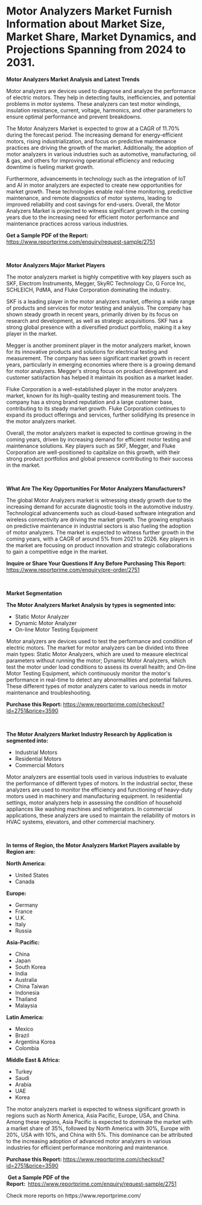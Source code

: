 <p><h1>Motor Analyzers Market Furnish Information about Market Size, Market Share, Market Dynamics, and Projections Spanning from 2024 to 2031.</h1></p><p><strong>Motor Analyzers Market Analysis and Latest Trends</strong></p>
<p><p>Motor analyzers are devices used to diagnose and analyze the performance of electric motors. They help in detecting faults, inefficiencies, and potential problems in motor systems. These analyzers can test motor windings, insulation resistance, current, voltage, harmonics, and other parameters to ensure optimal performance and prevent breakdowns.</p><p>The Motor Analyzers Market is expected to grow at a CAGR of 11.70% during the forecast period. The increasing demand for energy-efficient motors, rising industrialization, and focus on predictive maintenance practices are driving the growth of the market. Additionally, the adoption of motor analyzers in various industries such as automotive, manufacturing, oil & gas, and others for improving operational efficiency and reducing downtime is fueling market growth.</p><p>Furthermore, advancements in technology such as the integration of IoT and AI in motor analyzers are expected to create new opportunities for market growth. These technologies enable real-time monitoring, predictive maintenance, and remote diagnostics of motor systems, leading to improved reliability and cost savings for end-users. Overall, the Motor Analyzers Market is projected to witness significant growth in the coming years due to the increasing need for efficient motor performance and maintenance practices across various industries.</p></p>
<p><strong>Get a Sample PDF of the Report:&nbsp;</strong> <a href="https://www.reportprime.com/enquiry/request-sample/2751">https://www.reportprime.com/enquiry/request-sample/2751</a></p>
<p>&nbsp;</p>
<p><strong>Motor Analyzers Major Market Players</strong></p>
<p><p>The motor analyzers market is highly competitive with key players such as SKF, Electrom Instruments, Megger, SkyRC Technology Co, G Force Inc, SCHLEICH, PdMA, and Fluke Corporation dominating the industry. </p><p>SKF is a leading player in the motor analyzers market, offering a wide range of products and services for motor testing and analysis. The company has shown steady growth in recent years, primarily driven by its focus on research and development, as well as strategic acquisitions. SKF has a strong global presence with a diversified product portfolio, making it a key player in the market.</p><p>Megger is another prominent player in the motor analyzers market, known for its innovative products and solutions for electrical testing and measurement. The company has seen significant market growth in recent years, particularly in emerging economies where there is a growing demand for motor analyzers. Megger's strong focus on product development and customer satisfaction has helped it maintain its position as a market leader.</p><p>Fluke Corporation is a well-established player in the motor analyzers market, known for its high-quality testing and measurement tools. The company has a strong brand reputation and a large customer base, contributing to its steady market growth. Fluke Corporation continues to expand its product offerings and services, further solidifying its presence in the motor analyzers market.</p><p>Overall, the motor analyzers market is expected to continue growing in the coming years, driven by increasing demand for efficient motor testing and maintenance solutions. Key players such as SKF, Megger, and Fluke Corporation are well-positioned to capitalize on this growth, with their strong product portfolios and global presence contributing to their success in the market.</p></p>
<p>&nbsp;</p>
<p><strong>What Are The Key Opportunities For Motor Analyzers Manufacturers?</strong></p>
<p><p>The global Motor Analyzers market is witnessing steady growth due to the increasing demand for accurate diagnostic tools in the automotive industry. Technological advancements such as cloud-based software integration and wireless connectivity are driving the market growth. The growing emphasis on predictive maintenance in industrial sectors is also fueling the adoption of motor analyzers. The market is expected to witness further growth in the coming years, with a CAGR of around 5% from 2021 to 2026. Key players in the market are focusing on product innovation and strategic collaborations to gain a competitive edge in the market.</p></p>
<p><strong>Inquire or Share Your Questions If Any Before Purchasing This Report:</strong> <a href="https://www.reportprime.com/enquiry/pre-order/2751">https://www.reportprime.com/enquiry/pre-order/2751</a></p>
<p>&nbsp;</p>
<p><strong>Market Segmentation</strong></p>
<p><strong>The Motor Analyzers Market Analysis by types is segmented into:</strong></p>
<p><ul><li>Static Motor Analyzer</li><li>Dynamic Motor Analyzer</li><li>On-line Motor Testing Equipment</li></ul></p>
<p><p>Motor analyzers are devices used to test the performance and condition of electric motors. The market for motor analyzers can be divided into three main types: Static Motor Analyzers, which are used to measure electrical parameters without running the motor; Dynamic Motor Analyzers, which test the motor under load conditions to assess its overall health; and On-line Motor Testing Equipment, which continuously monitor the motor's performance in real-time to detect any abnormalities and potential failures. These different types of motor analyzers cater to various needs in motor maintenance and troubleshooting.</p></p>
<p><strong>Purchase this Report:&nbsp;</strong><a href="https://www.reportprime.com/checkout?id=2751&price=3590">https://www.reportprime.com/checkout?id=2751&price=3590</a></p>
<p>&nbsp;</p>
<p><strong>The Motor Analyzers Market Industry Research by Application is segmented into:</strong></p>
<p><ul><li>Industrial Motors</li><li>Residential Motors</li><li>Commercial Motors</li></ul></p>
<p><p>Motor analyzers are essential tools used in various industries to evaluate the performance of different types of motors. In the industrial sector, these analyzers are used to monitor the efficiency and functioning of heavy-duty motors used in machinery and manufacturing equipment. In residential settings, motor analyzers help in assessing the condition of household appliances like washing machines and refrigerators. In commercial applications, these analyzers are used to maintain the reliability of motors in HVAC systems, elevators, and other commercial machinery.</p></p>
<p>&nbsp;</p>
<p><strong>In terms of Region, the Motor Analyzers Market Players available by Region are:</strong></p>
<p>
    <p> <strong> North America: </strong>
        <ul>
            <li>United States</li>
            <li>Canada</li>
        </ul>
        </p> 
    <p> <strong> Europe: </strong>
        <ul>
            <li>Germany</li>
            <li>France</li>
            <li>U.K.</li>
            <li>Italy</li>
            <li>Russia</li>
        </ul>
        </p> 
    <p> <strong> Asia-Pacific: </strong>
        <ul>
            <li>China</li>
            <li>Japan</li>
            <li>South Korea</li>
            <li>India</li>
            <li>Australia</li>
            <li>China Taiwan</li>
            <li>Indonesia</li>
            <li>Thailand</li>
            <li>Malaysia</li>
        </ul>
        </p> 
    <p> <strong> Latin America: </strong>
        <ul>
            <li>Mexico</li>
            <li>Brazil</li>
            <li>Argentina Korea</li>
            <li>Colombia</li>
        </ul>
        </p> 
    <p> <strong> Middle East & Africa: </strong>
        <ul>
            <li>Turkey</li>
            <li>Saudi</li>
            <li>Arabia</li>
            <li>UAE</li>
            <li>Korea</li>
        </ul>
    </p>
    </p>
<p><p>The motor analyzers market is expected to witness significant growth in regions such as North America, Asia Pacific, Europe, USA, and China. Among these regions, Asia Pacific is expected to dominate the market with a market share of 35%, followed by North America with 30%, Europe with 20%, USA with 10%, and China with 5%. This dominance can be attributed to the increasing adoption of advanced motor analyzers in various industries for efficient performance monitoring and maintenance.</p></p>
<p><strong>Purchase this Report: </strong><a href="https://www.reportprime.com/checkout?id=2751&price=3590">https://www.reportprime.com/checkout?id=2751&price=3590</a></p>
<p>&nbsp;<strong>Get a Sample PDF of the Report:&nbsp;&nbsp;</strong><a href="https://www.reportprime.com/enquiry/request-sample/2751">https://www.reportprime.com/enquiry/request-sample/2751</a></p>
<p><strong></strong></p>
<p>Check more reports on https://www.reportprime.com/</p>